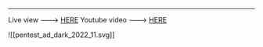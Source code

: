 --- ---

Live view                  ---> [HERE](https://orange-cyberdefense.github.io/ocd-mindmaps/img/pentest_ad_dark_2022_11.svg)
Youtube video          ---> [HERE](https://www.youtube.com/watch?v=aZsysS4BaTs&t=4s)

![[pentest_ad_dark_2022_11.svg]]